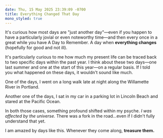 ```yaml
---
date: Thu, 15 May 2025 23:39:09 -0700
title: Everything Changed That Day
mono_styled: true
---
```


It's curious how most days are "just another day"—even if you happen to have a particularly jovial or even noteworthy time—and then every once in a great while you have A Day to Remember. A day when **everything changes** (hopefully for good and not ill).

It's particularly curious to me how much my present life can be traced back to two specific days within the past year. I think about these two days—one last summer and one at the start of this year—on a regular basis. If I told you what happened on these days, it wouldn't sound like much.

One of the days, I went on a long walk late at night along the Willamette River in Portland.

Another one of the days, I sat in my car in a parking lot in Lincoln Beach and stared at the Pacific Ocean.

In both those cases, something profound shifted within my psyche. _I was affected by the universe._ There was a fork in the road…even if I didn't fully understand that yet.

I am amazed by days like this. Whenever they come along, **treasure them.**
